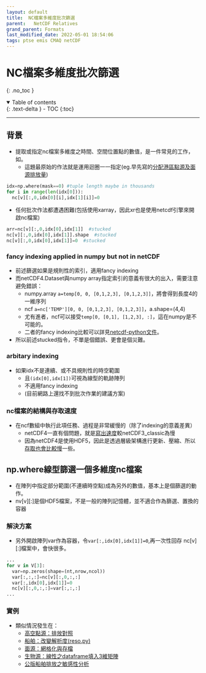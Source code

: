 ```yaml
---
layout: default
title:  NC檔案多維度批次篩選
parent:   NetCDF Relatives
grand_parent: Formats
last_modified_date: 2022-05-01 18:54:06
tags: ptse emis CMAQ netCDF
---
```

# NC檔案多維度批次篩選
{: .no_toc }

<details open markdown="block">
  <summary>
    Table of contents
  </summary>
  {: .text-delta }
- TOC
{:toc}
</details>

---
## 背景
- 提取或指定nc檔案多維度之時間、空間位置點的數值，是一件常見的工作，如。
  - 這題最原始的作法就是運用迴圈一一指定(eg.早先寫的[分配港區點源及面源排放量](https://sinotec2.github.io/Focus-on-Air-Quality/EmisProc/ship/harb_ptse/#程式設計))

```python
idx=np.where(mask==0) #tuple length maybe in thousands
for i in range(len(idx[0])):
  nc[v][:,0,idx[0][i],idx[1][i]]=0  
```
- 任何批次作法都遭遇困難(包括使用xarray，因此xr也是使用netcdf引擎來開啟nc檔案)

```python
arr=nc[v][:,0,idx[0],idx[1]]  #stucked
nc[v][:,0,idx[0],idx[1]].shape  #stucked
nc[v][:,0,idx[0],idx[1]]=0  #stucked
```
### fancy indexing applied in numpy but not in netCDF
- 前述篩選如果是規則性的索引，適用fancy indexing
- 而netCDF4.Dataset與numpy array指定索引的意義有很大的出入，需要注意避免錯誤：
  - numpy.array `a=temp[0, 0, [0,1,2,3], [0,1,2,3]]`，將會得到長度4的一維序列
  - ncf `a=nc['TEMP'][0, 0, [0,1,2,3], [0,1,2,3]]`，a.shape=(4,4)
  - 尤有進者，ncf可以接受`temp[0, [0,1], [1,2,3], :]`，這在numpy是不可能的。
  - 二者的fancy indexing比較可以詳見[netcdf-python文件](https://unidata.github.io/netcdf4-python/)。
- 所以前述stucked指令，不單是個錯誤、更會是個災難。
### arbitary indexing
- 如果idx不是連續、或不具規則性的時空範圍
  - 且`(idx[0],idx[1])`可視為線型的軌跡陣列
  - 不適用fancy indexing
  - (目前網路上還找不到批次作業的建議方案)

### nc檔案的結構與存取速度
- 在ncf數組中執行此項任務、過程是非常緩慢的（除了indexing的意義差異）
  - netCDF4一直有個問題，就是[寫出速度](https://stackoverflow.com/questions/27164414/writing-a-netcdf4-file-is-6-times-slower-than-writing-a-netcdf3-classic-file-and)較netCDF3_classic為慢
  - 因為netCDF4是使用HDF5，因此是透過層級架構進行更新、壓縮、所以[存取也會比較慢](https://stackoverflow.com/questions/31865410/python-replacing-values-in-netcdf-file-using-netcdf4)一些。

## np.where線型篩選一個多維度nc檔案
- 在陣列中指定部分範圍(不連續時空點)成為另外的數值，基本上是個篩選的動作。
- nv[v][:]是個HDF5檔案，不是一般的陣列記憶體，並不適合作為篩選、置換的容器

### 解決方案
- 另外開啟陣列var作為容器，令`var[:,idx[0],idx[1]]=0`,再一次性回存 nc[v][:]檔案中，會快很多。

```python
...
for v in V[3]:
  var=np.zeros(shape=(nt,nrow,ncol))
  var[:,:,:]=nc[v][:,0,:,:]
  var[:,idx[0],idx[1]]=0
  nc[v][:,0,:,:]=var[:,:,:]
...
```

### 實例
- 類似情況發生在：
  - [高空點源：排放對照](https://sinotec2.github.io/Focus-on-Air-Quality/EmisProc/ptse/pt2em_d04/#程式分段說明)
  - [船舶：改變解析度(reso.py)](https://sinotec2.github.io/Focus-on-Air-Quality/Global_Regional_Emission/FMI-STEAM/old/#改變解析度resopy)
  - [面源：網格化與存檔](https://sinotec2.github.io/Focus-on-Air-Quality/EmisProc/area/area_YYMMinc/#網格化與存檔) 
  - [生物源：線性之dataframe填入3維矩陣](https://sinotec2.github.io/Focus-on-Air-Quality/EmisProc/biog/bioginc/#線性之dataframe填入3維矩陣)
  - [公版船舶排放之敏感性分析](https://sinotec2.github.io/Focus-on-Air-Quality/GridModels/TWNEPA_RecommCMAQ/emis/#dshippy)

